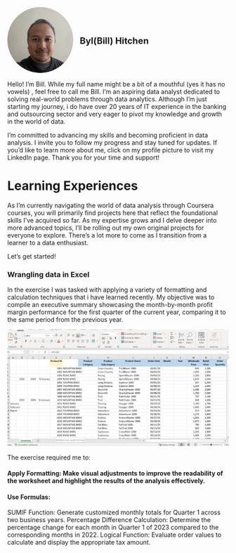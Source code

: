 <p style="display: flex; align-items: center;">
  <a href="https://www.linkedin.com/in/byl-bill-hitchen-029876323/" target="_blank" rel="noopener noreferrer">
    <img src="https://github.com/BylHitchen/Portfolio/blob/main/IMG_5781.jpg?raw=true" alt="Your Name" style="border-radius: 50%; width: 150px; height: 150px; object-fit: cover; margin-right: 15px;">
  </a>
  <span style="font-size: 20px; font-weight: bold;">Byl(Bill) Hitchen</span>
</p>

Hello! I’m Bill. While my full name might be a bit of a mouthful (yes it has no vowels) , feel free to call me Bill. I’m an aspiring data analyst dedicated to solving real-world problems through data analytics. Although I’m just starting my journey, i do have over 20 years of IT experience in the banking and outsourcing sector and very eager to pivot my knowledge and growth in the world of data.

I’m committed to advancing my skills and becoming proficient in data analysis. I invite you to follow my progress and stay tuned for updates. If you’d like to learn more about me, click on my profile picture to visit my LinkedIn page. Thank you for your time and support!

# Learning Experiences
As I’m currently navigating the world of data analysis through Coursera courses, you will primarily find projects here that reflect the foundational skills I’ve acquired so far. As my expertise grows and I delve deeper into more advanced topics, I’ll be rolling out my own original projects for everyone to explore. There’s a lot more to come as I transition from a learner to a data enthusiast.

Let’s get started!

### Wrangling data in Excel
In the exercise I was tasked with applying a variety of formatting and calculation techniques that i have learned recently. My objective was to compile an executive summary showcasing the month-by-month profit margin performance for the first quarter of the current year, comparing it to the same period from the previous year.

![unwrangled data](https://github.com/BylHitchen/Portfolio/blob/main/unwrangle.JPG?raw=true)

The exercise required me to:
#### Apply Formatting: Make visual adjustments to improve the readability of the worksheet and highlight the results of the analysis effectively.
#### Use Formulas:
SUMIF Function: Generate customized monthly totals for Quarter 1 across two business years.
Percentage Difference Calculation: Determine the percentage change for each month in Quarter 1 of 2023 compared to the corresponding months in 2022.
Logical Function: Evaluate order values to calculate and display the appropriate tax amount.












